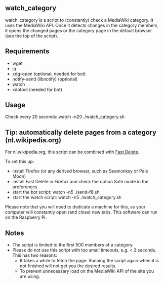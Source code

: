 watch_category
--------------
watch_category is a script to (constantly) check a MediaWiki category. It uses the MediaWiki API. Once it detects changes in the category members, it opens the changed pages or the category page in the default browser (see the top of the script).

Requirements
------------
* wget
* jq
* xdg-open (optional, needed for bot)
* notify-send (libnotify) (optional)
* watch
* xdotool (needed for bot)

Usage
------
Check every 20 seconds:
  watch -n20 ./watch_category.sh

Tip: automatically delete pages from a category (nl.wikipedia.org)
----
For nl.wikipedia.org, this script can be combined with [Fast Delete](https://addons.mozilla.org/en-US/addon/fast-delete/).

To set this up:
* install Firefox (or any derived browser, such as Seamonkey or Pale Moon)
* install Fast Delete in Firefox and check the option Safe mode in the preferences
* start the bot script: watch -n5 ./send-f8.sh
* start the watch script: watch -n5 ./watch_category.sh

Please note that you will need to dedicate a machine for this, as your computer will constantly open (and close) new tabs. This software can run on the Raspberry Pi.

Notes
-----
* The script is limited to the first 500 members of a category.
* Please do not use this script with too small timeouts, e.g. < 2 seconds. This has two reasons:
  * It takes a while to fetch the page. Running the script again when it is not finished will not get you the desired results.
  * To prevent unnecessary load on the MediaWiki API of the site you are using.
